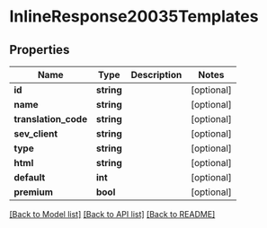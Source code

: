 # InlineResponse20035Templates

## Properties
Name | Type | Description | Notes
------------ | ------------- | ------------- | -------------
**id** | **string** |  | [optional] 
**name** | **string** |  | [optional] 
**translation_code** | **string** |  | [optional] 
**sev_client** | **string** |  | [optional] 
**type** | **string** |  | [optional] 
**html** | **string** |  | [optional] 
**default** | **int** |  | [optional] 
**premium** | **bool** |  | [optional] 

[[Back to Model list]](../../README.md#documentation-for-models) [[Back to API list]](../../README.md#documentation-for-api-endpoints) [[Back to README]](../../README.md)

